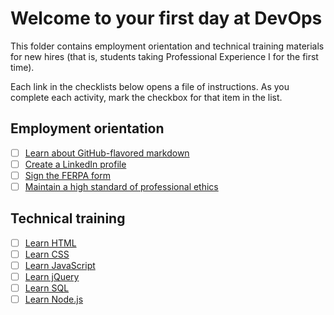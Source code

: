 # Welcome to your first day at DevOps

This folder contains employment orientation and technical training materials for new hires (that is, students taking Professional Experience I for the first time).

Each link in the checklists below opens a file of instructions. As you complete each activity, mark the checkbox for that item in the list.

## Employment orientation

- [ ] [Learn about GitHub-flavored markdown](./githubFlavoredMarkdown.md)
- [ ] [Create a LinkedIn profile](./createLinkedInProfile.md)
- [ ] [Sign the FERPA form](./signFERPA.md)
- [ ] [Maintain a high standard of professional ethics](./ethics.md)

## Technical training

- [ ] [Learn HTML](./learnHTML.md)
- [ ] [Learn CSS](./learnCSS.md)
- [ ] [Learn JavaScript](./learnJavaScript.md)
- [ ] [Learn jQuery](./learnJQuery.md)
- [ ] [Learn SQL](./learnSQL.md)
- [ ] [Learn Node.js](./learnNode.md)
